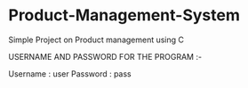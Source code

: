 # Product-Management-System
Simple Project on Product management using C

USERNAME AND PASSWORD FOR THE PROGRAM :-

Username : user
Password : pass
